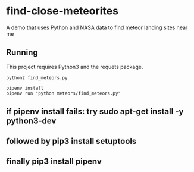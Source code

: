 # find-close-meteorites
A demo that uses Python and NASA data to find meteor landing sites near me

## Running

This project requires Python3 and the requets package.

`python2 find_meteors.py`

```
pipenv install
pipenv run "python meteors/find_meteors.py"
```
## if pipenv install fails: try sudo apt-get install -y python3-dev
## followed by pip3 install setuptools
## finally pip3 install pipenv



